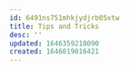 ```yaml
---
id: 6491ns751mhkjydjrb05xtw
title: Tips and Tricks
desc: ''
updated: 1646359218090
created: 1646019016421
---
```


